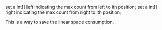 
set a int[] left indicating the max count from left to ith position;
set a int[] right indicating the max count from right to ith position;

This is a way to save the linear space consumption.  
